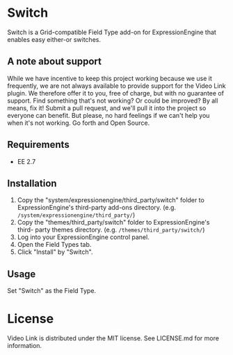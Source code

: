 # Switch

Switch is a Grid-compatible Field Type add-on for ExpressionEngine that
enables easy either-or switches.

## A note about support

While we have incentive to keep this project working because we use it
frequently, we are not always available to provide support for the Video Link
plugin. We therefore offer it to you, free of charge, but with no guarantee of
support. Find something that's not working? Or could be improved? By all
means, fix it! Submit a pull request, and we'll pull it into the project so
everyone can benefit. But please, no hard feelings if we can't help you when
it's not working. Go forth and Open Source.

## Requirements

* EE 2.7

## Installation

1. Copy the "system/expressionengine/third_party/switch" folder to
ExpressionEngine's third-party add-ons directory. (e.g.
`/system/expressionengine/third_party/`)
2. Copy the "themes/third_party/switch" folder to ExpressionEngine's third-
party themes directory. (e.g. `/themes/third_party/switch/`)
3. Log into your ExpressionEngine control panel.
4. Open the Field Types tab.
5. Click "Install" by "Switch".

## Usage

Set "Switch" as the Field Type.

# License

Video Link is distributed under the MIT license. See LICENSE.md for more
information.
